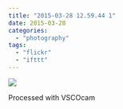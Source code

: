 ```yaml
---
title: "2015-03-28 12.59.44 1"
date: 2015-03-28
categories: 
  - "photography"
tags: 
  - "flickr"
  - "ifttt"
---
```


![](https://farm8.staticflickr.com/7653/16958897051_1f1891c947_b.jpg)  

Processed with VSCOcam
